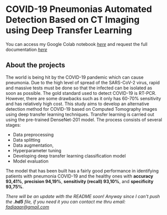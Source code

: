 # COVID-19 Pneumonias Automated Detection Based on CT Imaging using Deep Transfer Learning
You can access my Google Colab notebook *[here](https://colab.research.google.com/drive/1LQZWt-OakH7JoK3bdEIgnqhUdyECMons?authuser=1)* and request the full documentation *[here](https://drive.google.com/drive/u/2/folders/1KPfrCEPuHvMs96wUbd9e1dZ68HyYjilX)*

## About the projects
The world is being hit by the COVID-19 pandemic which can cause pneumonia. Due to the high level of spread of the SARS-CoV-2 virus, rapid and massive tests must be done so that the infected can be isolated as soon as possible. The gold standard used to detect COVID-19 is RT-PCR. However, there are some drawbacks such as it only has 60-70% sensitivity and has relatively high cost. This study aims to develop an alternative detection method for COVID-19 based on Computed Tomography images using deep transfer learning techniques. Transfer learning is carried out using the pre-trained DenseNet-201 model. The process consists of several stages:
* Data preprocessing
* Data splitting
* Data augmentation, 
* Hyperparameter tuning
* Developing deep transfer learning classification model 
* Model evaluation

The model that has been built has a fairly good performance in identifying patients with pneumonia COVID-19 and the healthy ones with **accuracy 93,41%**, **precision 94,19%**, **sensitivity (recall) 93,10%**, and **specificity 93,75%**.

*There will be an update with the README soon!*
*Anyway since I can't push the **.hd5** file, if you need it you can contact me thru email: fadiaaar@gmail.com*
